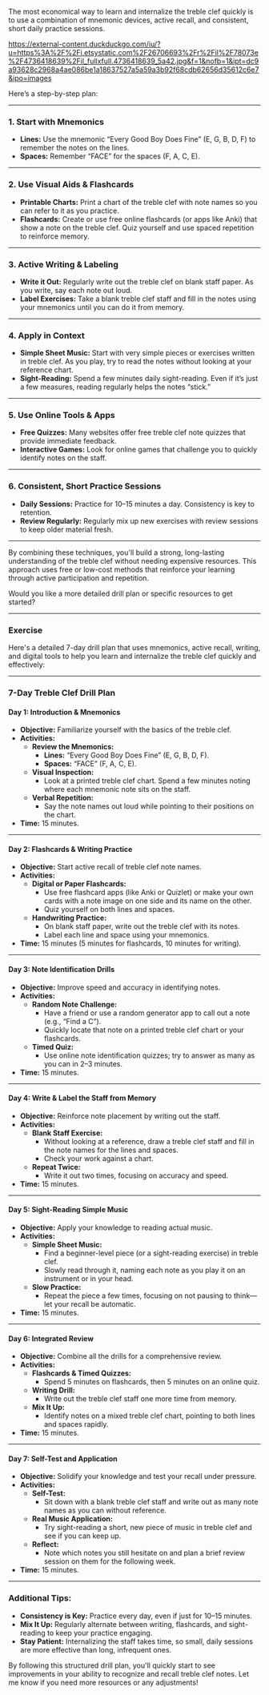 The most economical way to learn and internalize the treble clef quickly is to use a combination of mnemonic devices, active recall, and consistent, short daily practice sessions.

https://external-content.duckduckgo.com/iu/?u=https%3A%2F%2Fi.etsystatic.com%2F26706693%2Fr%2Fil%2F78073e%2F4736418639%2Fil_fullxfull.4736418639_5a42.jpg&f=1&nofb=1&ipt=dc9a93628c2968a4ae086be1a18637527a5a59a3b92f68cdb62656d35612c6e7&ipo=images

Here’s a step-by-step plan:

---

### 1. **Start with Mnemonics**
- **Lines:** Use the mnemonic “Every Good Boy Does Fine” (E, G, B, D, F) to remember the notes on the lines.
- **Spaces:** Remember “FACE” for the spaces (F, A, C, E).

---

### 2. **Use Visual Aids & Flashcards**
- **Printable Charts:** Print a chart of the treble clef with note names so you can refer to it as you practice.
- **Flashcards:** Create or use free online flashcards (or apps like Anki) that show a note on the treble clef. Quiz yourself and use spaced repetition to reinforce memory.

---

### 3. **Active Writing & Labeling**
- **Write it Out:** Regularly write out the treble clef on blank staff paper. As you write, say each note out loud.
- **Label Exercises:** Take a blank treble clef staff and fill in the notes using your mnemonics until you can do it from memory.

---

### 4. **Apply in Context**
- **Simple Sheet Music:** Start with very simple pieces or exercises written in treble clef. As you play, try to read the notes without looking at your reference chart.
- **Sight-Reading:** Spend a few minutes daily sight-reading. Even if it’s just a few measures, reading regularly helps the notes “stick.”

---

### 5. **Use Online Tools & Apps**
- **Free Quizzes:** Many websites offer free treble clef note quizzes that provide immediate feedback.
- **Interactive Games:** Look for online games that challenge you to quickly identify notes on the staff.

---

### 6. **Consistent, Short Practice Sessions**
- **Daily Sessions:** Practice for 10–15 minutes a day. Consistency is key to retention.
- **Review Regularly:** Regularly mix up new exercises with review sessions to keep older material fresh.

---

By combining these techniques, you'll build a strong, long-lasting understanding of the treble clef without needing expensive resources. This approach uses free or low-cost methods that reinforce your learning through active participation and repetition.

Would you like a more detailed drill plan or specific resources to get started?

---

### Exercise

Here's a detailed 7-day drill plan that uses mnemonics, active recall, writing, and digital tools to help you learn and internalize the treble clef quickly and effectively:

---

### **7-Day Treble Clef Drill Plan**

#### **Day 1: Introduction & Mnemonics**
- **Objective:** Familiarize yourself with the basics of the treble clef.
- **Activities:**
  - **Review the Mnemonics:**
    - **Lines:** “Every Good Boy Does Fine” (E, G, B, D, F).
    - **Spaces:** “FACE” (F, A, C, E).
  - **Visual Inspection:**
    - Look at a printed treble clef chart. Spend a few minutes noting where each mnemonic note sits on the staff.
  - **Verbal Repetition:**
    - Say the note names out loud while pointing to their positions on the chart.
- **Time:** 15 minutes.

---

#### **Day 2: Flashcards & Writing Practice**
- **Objective:** Start active recall of treble clef note names.
- **Activities:**
  - **Digital or Paper Flashcards:**
    - Use free flashcard apps (like Anki or Quizlet) or make your own cards with a note image on one side and its name on the other.
    - Quiz yourself on both lines and spaces.
  - **Handwriting Practice:**
    - On blank staff paper, write out the treble clef with its notes.
    - Label each line and space using your mnemonics.
- **Time:** 15 minutes (5 minutes for flashcards, 10 minutes for writing).

---

#### **Day 3: Note Identification Drills**
- **Objective:** Improve speed and accuracy in identifying notes.
- **Activities:**
  - **Random Note Challenge:**
    - Have a friend or use a random generator app to call out a note (e.g., “Find a C”).
    - Quickly locate that note on a printed treble clef chart or your flashcards.
  - **Timed Quiz:**
    - Use online note identification quizzes; try to answer as many as you can in 2–3 minutes.
- **Time:** 15 minutes.

---

#### **Day 4: Write & Label the Staff from Memory**
- **Objective:** Reinforce note placement by writing out the staff.
- **Activities:**
  - **Blank Staff Exercise:**
    - Without looking at a reference, draw a treble clef staff and fill in the note names for the lines and spaces.
    - Check your work against a chart.
  - **Repeat Twice:**
    - Write it out two times, focusing on accuracy and speed.
- **Time:** 15 minutes.

---

#### **Day 5: Sight-Reading Simple Music**
- **Objective:** Apply your knowledge to reading actual music.
- **Activities:**
  - **Simple Sheet Music:**
    - Find a beginner-level piece (or a sight-reading exercise) in treble clef.
    - Slowly read through it, naming each note as you play it on an instrument or in your head.
  - **Slow Practice:**
    - Repeat the piece a few times, focusing on not pausing to think—let your recall be automatic.
- **Time:** 15 minutes.

---

#### **Day 6: Integrated Review**
- **Objective:** Combine all the drills for a comprehensive review.
- **Activities:**
  - **Flashcards & Timed Quizzes:**
    - Spend 5 minutes on flashcards, then 5 minutes on an online quiz.
  - **Writing Drill:**
    - Write out the treble clef staff one more time from memory.
  - **Mix It Up:**
    - Identify notes on a mixed treble clef chart, pointing to both lines and spaces rapidly.
- **Time:** 15 minutes.

---

#### **Day 7: Self-Test and Application**
- **Objective:** Solidify your knowledge and test your recall under pressure.
- **Activities:**
  - **Self-Test:**
    - Sit down with a blank treble clef staff and write out as many note names as you can without reference.
  - **Real Music Application:**
    - Try sight-reading a short, new piece of music in treble clef and see if you can keep up.
  - **Reflect:**
    - Note which notes you still hesitate on and plan a brief review session on them for the following week.
- **Time:** 15 minutes.

---

### **Additional Tips:**
- **Consistency is Key:** Practice every day, even if just for 10–15 minutes.
- **Mix It Up:** Regularly alternate between writing, flashcards, and sight-reading to keep your practice engaging.
- **Stay Patient:** Internalizing the staff takes time, so small, daily sessions are more effective than long, infrequent ones.

By following this structured drill plan, you'll quickly start to see improvements in your ability to recognize and recall treble clef notes. Let me know if you need more resources or any adjustments!
